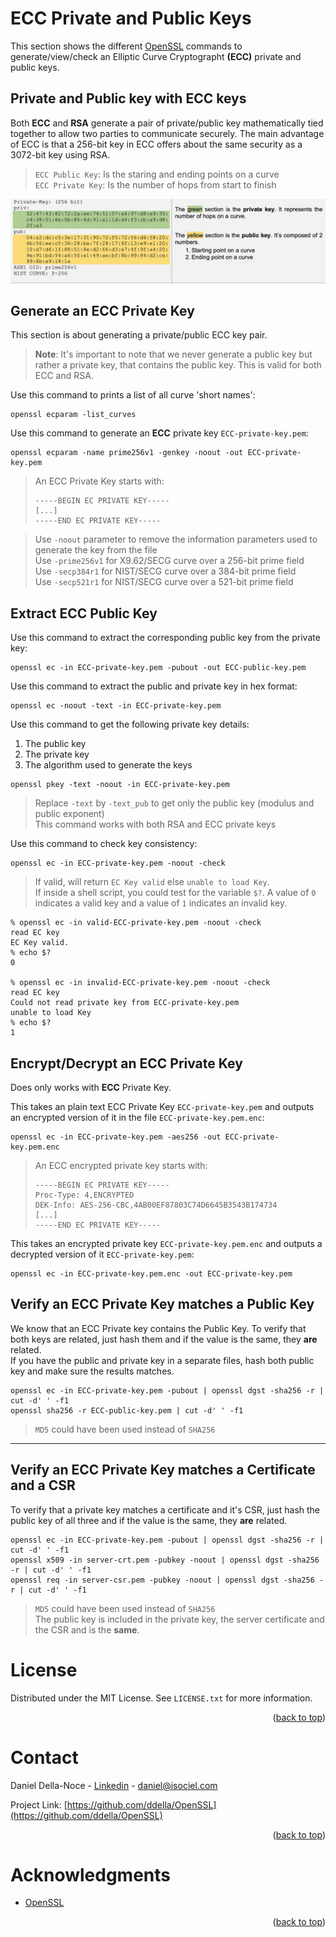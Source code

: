 <!-- Improved compatibility of back to top link: See: https://github.com/othneildrew/Best-README-Template/pull/73 -->
<a name="readme-top"></a>

# ECC Private and Public Keys
This section shows the different [OpenSSL](https://www.openssl.org/) commands to generate/view/check an Elliptic Curve Cryptographt **(ECC)** private and public keys.

## Private and Public key with ECC keys
Both **ECC** and **RSA** generate a pair of private/public key mathematically tied together to allow two parties to communicate securely. The main advantage of ECC is that a 256-bit key in ECC offers about the same security as a 3072-bit key using RSA.

>`ECC Public Key`: Is the staring and ending points on a curve  
>`ECC Private Key`: Is the number of hops from start to finish  

![Alt text](/images/ecc-priv-pub-key.jpg "ECC Private and Public key")

## Generate an ECC Private Key
This section is about generating a private/public ECC key pair.

>**Note**: It's important to note that we never generate a public key but rather a private key, that contains the public key. This is valid for both ECC and RSA.

Use this command to prints a list of all curve 'short names':
```shell
openssl ecparam -list_curves
```

Use this command to generate an **ECC** private key `ECC-private-key.pem`:
```shell
openssl ecparam -name prime256v1 -genkey -noout -out ECC-private-key.pem
```
>An ECC Private Key starts with:
>```
>-----BEGIN EC PRIVATE KEY-----
> [...]
>-----END EC PRIVATE KEY-----
>```


>Use `-noout`  parameter to remove the information parameters used to generate the key from  the file  
>Use `-prime256v1` for X9.62/SECG curve over a 256-bit prime field  
>Use `-secp384r1` for NIST/SECG curve over a 384-bit prime field  
>Use `-secp521r1` for NIST/SECG curve over a 521-bit prime field  

## Extract ECC Public Key
Use this command to extract the corresponding public key from the private key:
```shell
openssl ec -in ECC-private-key.pem -pubout -out ECC-public-key.pem
```

Use this command to extract the public and private key in hex format:
```shell
openssl ec -noout -text -in ECC-private-key.pem
```

Use this command to get the following private key details:
1. The public key
2. The private key
3. The algorithm used to generate the keys

```shell
openssl pkey -text -noout -in ECC-private-key.pem
```
>Replace `-text` by `-text_pub` to get only the public key (modulus and public exponent)  
>This command works with both RSA and ECC private keys  

Use this command to check key consistency:
```shell
openssl ec -in ECC-private-key.pem -noout -check
```
>If valid, will return `EC Key valid` else `unable to load Key`.  
>If inside a shell script, you could test for the variable `$?`. A value of `0` indicates a valid key and a value of `1` indicates an invalid key.

    % openssl ec -in valid-ECC-private-key.pem -noout -check
    read EC key
    EC Key valid.
    % echo $?
    0

    % openssl ec -in invalid-ECC-private-key.pem -noout -check
    read EC key
    Could not read private key from ECC-private-key.pem
    unable to load Key
    % echo $?                                         
    1


## Encrypt/Decrypt an ECC Private Key
Does only works with **ECC** Private Key.

This takes an plain text ECC Private Key `ECC-private-key.pem` and outputs an encrypted version of it in the file `ECC-private-key.pem.enc`:
```shell
openssl ec -in ECC-private-key.pem -aes256 -out ECC-private-key.pem.enc
```
>An ECC encrypted private key starts with:  
>```
>-----BEGIN EC PRIVATE KEY-----
>Proc-Type: 4,ENCRYPTED
>DEK-Info: AES-256-CBC,4AB00EF87803C74D6645B3543B174734
> [...]
>-----END EC PRIVATE KEY-----
>```

This takes an encrypted private key `ECC-private-key.pem.enc` and outputs a decrypted version of it `ECC-private-key.pem`:
```shell
openssl ec -in ECC-private-key.pem.enc -out ECC-private-key.pem
```

## Verify an ECC Private Key matches a Public Key
We know that an ECC Private key contains the Public Key. To verify that both keys are related, just hash them and if the value is the same, they **are** related.  
If you have the public and private key in a separate files, hash both public key and make sure the results matches.  
```shell
openssl ec -in ECC-private-key.pem -pubout | openssl dgst -sha256 -r | cut -d' ' -f1
openssl sha256 -r ECC-public-key.pem | cut -d' ' -f1
```
>`MD5` could have been used instead of `SHA256`  
***
## Verify an ECC Private Key matches a Certificate and a CSR
To verify that a private key matches a certificate and it's CSR, just hash the public key of all three and if the value is the same, they **are** related.  
```shell
openssl ec -in ECC-private-key.pem -pubout | openssl dgst -sha256 -r | cut -d' ' -f1
openssl x509 -in server-crt.pem -pubkey -noout | openssl dgst -sha256 -r | cut -d' ' -f1
openssl req -in server-csr.pem -pubkey -noout | openssl dgst -sha256 -r | cut -d' ' -f1
```
>`MD5` could have been used instead of `SHA256`  
>The public key is included in the private key, the server certificate and the CSR and is the **same**.

<!-- LICENSE -->
# License
Distributed under the MIT License. See `LICENSE.txt` for more information.
<p align="right">(<a href="#readme-top">back to top</a>)</p>

<!-- CONTACT -->
# Contact
Daniel Della-Noce - [Linkedin](https://www.linkedin.com/in/daniel-della-noce-2176b622/) - daniel@isociel.com

Project Link: [https://github.com/ddella/OpenSSL](https://github.com/ddella/OpenSSL)
<p align="right">(<a href="#readme-top">back to top</a>)</p>

<!-- ACKNOWLEDGMENTS -->
# Acknowledgments
* [OpenSSL](https://www.openssl.org/)

<p align="right">(<a href="#readme-top">back to top</a>)</p>

